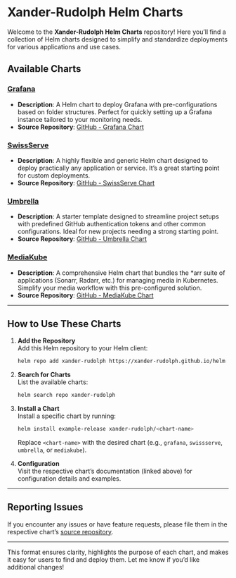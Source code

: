 # Xander-Rudolph Helm Charts

Welcome to the **Xander-Rudolph Helm Charts** repository! Here you’ll find a collection of Helm charts designed to simplify and standardize deployments for various applications and use cases.

## Available Charts

### [Grafana](charts/grafana/README.md)
- **Description**: A Helm chart to deploy Grafana with pre-configurations based on folder structures. Perfect for quickly setting up a Grafana instance tailored to your monitoring needs.  
- **Source Repository**: [GitHub - Grafana Chart](https://github.com/Xander-Rudolph/grafana)

### [SwissServe](charts/swissserve/README.md)
- **Description**: A highly flexible and generic Helm chart designed to deploy practically any application or service. It’s a great starting point for custom deployments.  
- **Source Repository**: [GitHub - SwissServe Chart](https://github.com/Xander-Rudolph/swissserve)

### [Umbrella](charts/umbrella/README.md)
- **Description**: A starter template designed to streamline project setups with predefined GitHub authentication tokens and other common configurations. Ideal for new projects needing a strong starting point.  
- **Source Repository**: [GitHub - Umbrella Chart](https://github.com/Xander-Rudolph/umbrella)

### [MediaKube](charts/mediakube/README.md)
- **Description**: A comprehensive Helm chart that bundles the *arr suite of applications (Sonarr, Radarr, etc.) for managing media in Kubernetes. Simplify your media workflow with this pre-configured solution.  
- **Source Repository**: [GitHub - MediaKube Chart](https://github.com/Xander-Rudolph/mediakube)

---

## How to Use These Charts

1. **Add the Repository**  
   Add this Helm repository to your Helm client:
   ```bash
   helm repo add xander-rudolph https://xander-rudolph.github.io/helm
   ```

2. **Search for Charts**  
   List the available charts:
   ```bash
   helm search repo xander-rudolph
   ```

3. **Install a Chart**  
   Install a specific chart by running:
   ```bash
   helm install example-release xander-rudolph/<chart-name>
   ```
   Replace `<chart-name>` with the desired chart (e.g., `grafana`, `swissserve`, `umbrella`, or `mediakube`).

4. **Configuration**  
   Visit the respective chart’s documentation (linked above) for configuration details and examples.

---

## Reporting Issues

If you encounter any issues or have feature requests, please file them in the respective chart’s [source repository](https://github.com/Xander-Rudolph).

---

This format ensures clarity, highlights the purpose of each chart, and makes it easy for users to find and deploy them. Let me know if you’d like additional changes!